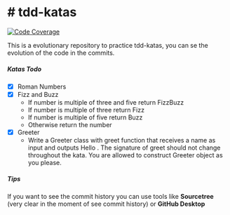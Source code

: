 # # tdd-katas

[![Code Coverage](https://img.shields.io/codecov/c/github/sebasacuna/tdd-katas/main.svg)](https://codecov.io/github/sebasacuna/tdd-katas?branch=main)

This is a evolutionary repository to practice tdd-katas, you can se the evolution of the code in the commits.

##### Katas Todo

- [x] Roman Numbers
- [x] Fizz and Buzz
    * If number is multiple of three and five return FizzBuzz
    * If number is multiple of three return Fizz
    * If number is multiple of five return Buzz
    * Otherwise return the number
- [x] Greeter
    * Write a Greeter class with greet function that receives a name as input and outputs Hello <name>. The signature of greet should not change throughout the kata. You are allowed to construct Greeter object as you please.

##### Tips

If you want to see the commit history you can use tools like **Sourcetree** (very clear in the moment of see commit history) or **GitHub Desktop**